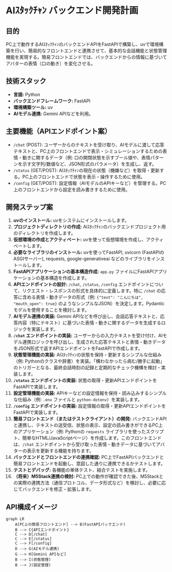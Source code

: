 # AIｽﾀｯｸﾁｬﾝ バックエンド開発計画

## 目的
PC上で動作するAIｽﾀｯｸﾁｬﾝのバックエンドAPIをFastAPIで構築し、uvで環境構築を行い、簡易的なフロントエンドと連携させて、基本的な会話機能と状態管理機能を実現する。簡易フロントエンドでは、バックエンドからの情報に基づいてアバターの表情（口の動き）を変化させる。

## 技術スタック
*   **言語:** Python
*   **バックエンドフレームワーク:** FastAPI
*   **環境構築ツール:** uv
*   **AIモデル連携:** Gemini APIなどを利用。

## 主要機能（APIエンドポイント案）

*   `/chat` (POST): ユーザーからのテキストを受け取り、AIモデルに渡して応答テキストと、PC上のフロントエンドで表示・シミュレーションするための表情・動きに関するデータ（例: 口の開閉状態を示すブール値や、表情パターンを示す文字列/数値など、JSON形式のパラメータ）を生成し、返す。
*   `/status` (GET/POST): AIｽﾀｯｸﾁｬﾝの現在の状態（機嫌など）を取得・更新する。PC上のフロントエンドで状態を表示・操作するために使用。
*   `/config` (GET/POST): 設定情報（AIモデルのAPIキーなど）を管理する。PC上のフロントエンドから設定を読み書きするために使用。

## 開発ステップ案

1.  **uvのインストール:** uvをシステムにインストールします。
2.  **プロジェクトディレクトリの作成:** AIｽﾀｯｸﾁｬﾝのバックエンドプロジェクト用のディレクトリを作成します。
3.  **仮想環境の作成とアクティベート:** uvを使って仮想環境を作成し、アクティベートします。
4.  **必要なライブラリのインストール:** uvを使ってFastAPI, uvicorn (FastAPIのASGIサーバー), requests, google-generativeai などのライブラリをインストールします。
5.  **FastAPIアプリケーションの基本構造作成:** `app.py` ファイルにFastAPIアプリケーションの基本構造を作成します。
6.  **APIエンドポイントの設計:** `/chat`, `/status`, `/config` エンドポイントについて、リクエスト・レスポンスの形式を具体的に定義します。特に `/chat` の応答に含める表情・動きデータの形式（例: `{"text": "こんにちは", "mouth_open": true}` のようなシンプルなJSON）を決定します。Pydanticモデルを使用することを検討します。
7.  **AIモデル連携の実装:** Gemini APIなどを呼び出し、会話応答テキストと、応答内容（特にテキスト）に基づいた表情・動きに関するデータを生成するロジックを実装します。
8.  **`/chat` エンドポイントの実装:** ユーザーからの入力テキストを受け付け、AIモデル連携ロジックを呼び出し、生成された応答テキストと表情・動きデータをJSON形式で返すAPIエンドポイントをFastAPIで作成します。
9.  **状態管理機能の実装:** AIｽﾀｯｸﾁｬﾝの状態を保持・更新するシンプルな仕組み（例: Pythonのクラスや辞書）を実装。「構わなかったら病む/勝手に起動」のトリガーとなる、最終会話時刻の記録と定期的なチェック機構を検討・実装します。
10. **`/status` エンドポイントの実装:** 状態の取得・更新APIエンドポイントをFastAPIで実装します。
11. **設定管理機能の実装:** APIキーなどの設定情報を保持・読み込みするシンプルな仕組み（例: `.env` ファイルと `python-dotenv`）を実装します。
12. **`/config` エンドポイントの実装:** 設定情報の取得・更新APIエンドポイントをFastAPIで実装します。
13. **簡易フロントエンド（またはテストクライアント）の開発:** バックエンドAPIと連携し、テキストの送受信、状態の表示、設定の読み書きができるPC上のアプリケーション（例: Pythonの `requests` ライブラリを使ったスクリプト、簡単なHTML/JavaScriptページ）を作成します。このフロントエンドは、`/chat` エンドポイントから受け取った表情・動きデータに基づいてアバターの表示を更新する機能を持ちます。
14. **バックエンドとフロントエンドの連携確認:** PC上でFastAPIバックエンドと簡易フロントエンドを起動し、意図した通りに連携できるかテストします。
15. **テストとデバッグ:** 各機能の単体テスト、結合テストを実施します。
16. **（将来）M5Stack連携の検討:** PC上での動作が確認できた後、M5Stackとの実際の連携方法（通信プロトコル、データ形式など）を検討し、必要に応じてバックエンドを修正・拡張します。

## API構成イメージ

```mermaid
graph LR
    A[PC上の簡易フロントエンド] --> B(FastAPIバックエンド)
    B --> C{APIエンドポイント}
    C --> D[/chat]
    C --> E[/status]
    C --> F[/config]
    D --> G(AIモデル連携)
    G --> H[Gemini APIなど]
    B --> I(状態管理)
    B --> J(設定管理)